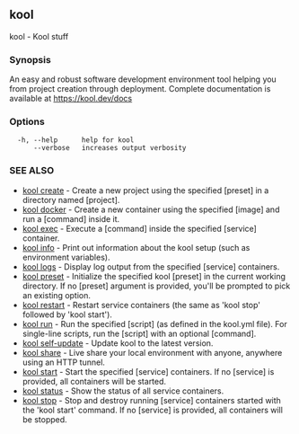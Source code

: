## kool

kool - Kool stuff

### Synopsis

An easy and robust software development environment
tool helping you from project creation through deployment.
Complete documentation is available at https://kool.dev/docs

### Options

```
  -h, --help      help for kool
      --verbose   increases output verbosity
```

### SEE ALSO

* [kool create](kool-create)	 - Create a new project using the specified [preset] in a directory named [project].
* [kool docker](kool-docker)	 - Create a new container using the specified [image] and run a [command] inside it.
* [kool exec](kool-exec)	 - Execute a [command] inside the specified [service] container.
* [kool info](kool-info)	 - Print out information about the kool setup (such as environment variables).
* [kool logs](kool-logs)	 - Display log output from the specified [service] containers.
* [kool preset](kool-preset)	 - Initialize the specified kool [preset] in the current working directory. If no [preset] argument is provided, you'll be prompted to pick an existing option.
* [kool restart](kool-restart)	 - Restart service containers (the same as 'kool stop' followed by 'kool start').
* [kool run](kool-run)	 - Run the specified [script] (as defined in the kool.yml file). For single-line scripts, run the [script] with an optional [command].
* [kool self-update](kool-self-update)	 - Update kool to the latest version.
* [kool share](kool-share)	 - Live share your local environment with anyone, anywhere using an HTTP tunnel.
* [kool start](kool-start)	 - Start the specified [service] containers. If no [service] is provided, all containers will be started.
* [kool status](kool-status)	 - Show the status of all service containers.
* [kool stop](kool-stop)	 - Stop and destroy running [service] containers started with the 'kool start' command. If no [service] is provided, all containers will be stopped.

